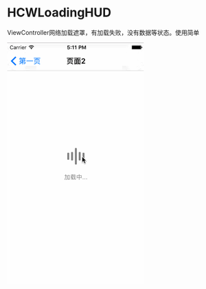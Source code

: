# HCWLoadingHUD
ViewController网络加载遮罩，有加载失败，没有数据等状态。使用简单

![image](https://github.com/huangchangweng/HCWLoadingHUD/blob/master/HCWLoadingHUD.gif)
